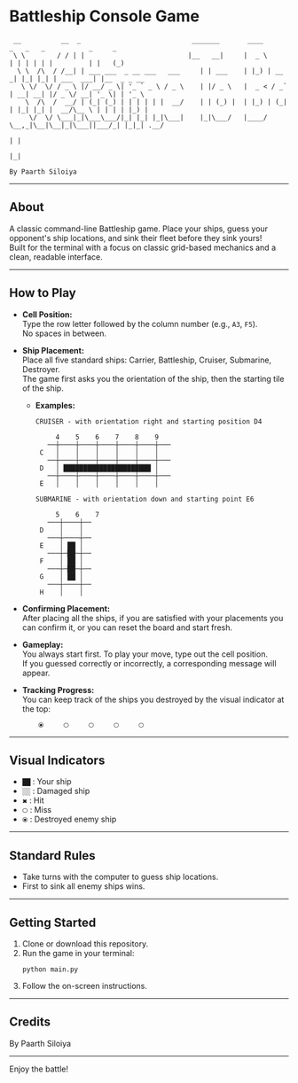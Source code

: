 # Battleship Console Game

```
 __          __  _                            _______       ____        _   _   _           _     _        
 \ \        / / | |                          |__   __|     |  _ \      | | | | | |         | |   (_)       
  \ \  /\  / /__| | ___ ___  _ __ ___   ___     | | ___    | |_) | __ _| |_| |_| | ___  ___| |__  _ _ __   
   \ \/  \/ / _ \ |/ __/ _ \| '_ ` _ \ / _ \    | |/ _ \   |  _ < / _` | __| __| |/ _ \/ __| '_ \| | '_ \  
    \  /\  /  __/ | (_| (_) | | | | | |  __/    | | (_) |  | |_) | (_| | |_| |_| |  __/\__ \ | | | | |_) | 
     \/  \/ \___|_|\___\___/|_| |_| |_|\___|    |_|\___/   |____/ \__,_|\__|\__|_|\___||___/_| |_|_| .__/  
                                                                                                   | |     
                                                                                                   |_|     
                                                                                                           
By Paarth Siloiya
```

---

## About

A classic command-line Battleship game. Place your ships, guess your opponent's ship locations, and sink their fleet before they sink yours!  
Built for the terminal with a focus on classic grid-based mechanics and a clean, readable interface.

---

## How to Play

- **Cell Position:**  
  Type the row letter followed by the column number (e.g., `A3`, `F5`).  
  No spaces in between.

- **Ship Placement:**  
  Place all five standard ships: Carrier, Battleship, Cruiser, Submarine, Destroyer.  
  The game first asks you the orientation of the ship, then the starting tile of the ship.

  - **Examples:**

    ```
    CRUISER - with orientation right and starting position D4

         4    5    6    7    8    9
       ──┼────┼────┼────┼────┼────┼───
     C   │    │    │    │    │    │
       ──┼────┼────┼────┼────┼────┼───
     D   │ ██████████████████████ │
       ──┼────┼────┼────┼────┼────┼───
     E   │    │    │    │    │    │

	```
	```
    SUBMARINE - with orientation down and starting point E6

         5    6    7
       ───┼────┼──
     D    │    │
       ───┼────┼──
     E    │ ██ │
       ───┼─██─┼──
     F    │ ██ │
       ───┼─██─┼──
     G    │ ██ │
       ───┼────┼──
     H    │    │
    ```

- **Confirming Placement:**  
  After placing all the ships, if you are satisfied with your placements you can confirm it, or you can reset the board and start fresh.

- **Gameplay:**  
  You always start first. To play your move, type out the cell position.  
  If you guessed correctly or incorrectly, a corresponding message will appear.

- **Tracking Progress:**  
  You can keep track of the ships you destroyed by the visual indicator at the top:

  ```
      ⦿     🞅     🞅     🞅     🞅
  ```

---

## Visual Indicators

- `██` : Your ship
- `░░` : Damaged ship
- `🞮` : Hit
- `🞅` : Miss
- `⦿` : Destroyed enemy ship

---

## Standard Rules

- Take turns with the computer to guess ship locations.
- First to sink all enemy ships wins.

---

## Getting Started

1. Clone or download this repository.
2. Run the game in your terminal:
   ```
   python main.py
   ```
3. Follow the on-screen instructions.

---

## Credits

By Paarth Siloiya

---

Enjoy the battle!
